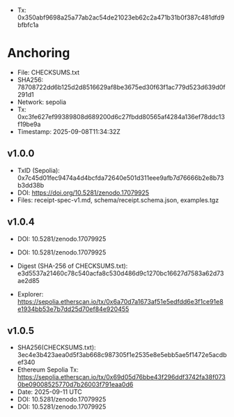 - Tx: 0x350abf9698a25a77ab2ac54de21023eb62c2a471b31b0f387c481dfd9bfbfc1a
# Anchoring

- File: CHECKSUMS.txt
- SHA256: 78708722dd6b125d2d8516629af8be3675ed30f63f1ac779d523d639d0f291d1
- Network: sepolia
- Tx: 0xc3fe627ef99389808d689200d6c27fbdd80565af4284a136ef78ddc13f19be9a
- Timestamp: 2025-09-08T11:34:32Z

## v1.0.0
- TxID (Sepolia): 0x7c45d01fec9474a4d4bcfda72640e501d311eee9afb7d76666b2e8b73b3dd38b
- DOI: https://doi.org/10.5281/zenodo.17079925
- Files: receipt-spec-v1.md, schema/receipt.schema.json, examples.tgz

## v1.0.4
- DOI: 10.5281/zenodo.17079925

- DOI: 10.5281/zenodo.17079925

- Digest (SHA-256 of CHECKSUMS.txt): e3d5537a21460c78c540acfa8c530d486d9c1270bc16627d7583a62d73ae2d85
- Explorer: https://sepolia.etherscan.io/tx/0x6a70d7a1673af51e5edfdd6e3f1ce91e8e1934bb53e7b7dd25d70ef84e920455

## v1.0.5
- SHA256(CHECKSUMS.txt): 3ec4e3b423aea0d5f3ab668c987305f1e2535e8e5ebb5ae5f1472e5acdbef340
- Ethereum Sepolia Tx: https://sepolia.etherscan.io/tx/0x69d05d76bbe43f296ddf3742fa38f0730be09008525770d7b26003f791eaa0d6
- Date: 2025-09-11 UTC
- DOI: 10.5281/zenodo.17079925
- DOI: 10.5281/zenodo.17079925
